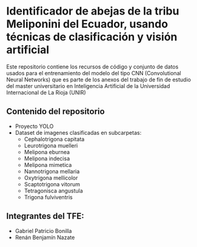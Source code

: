 # Identificador de abejas de la tribu Meliponini del Ecuador, usando técnicas de clasificación y visión artificial

Este repositorio contiene los recursos de código y conjunto de datos usados para el entrenamiento del modelo del tipo CNN (Convolutional Neural Networks) que es parte de los anexos del trabajo de fin de estudio del master universitario en Inteligencia Artificial de la Universidad Internacional de La Rioja (UNIR)

## Contenido del repositorio

- Proyecto YOLO
- Dataset de imagenes clasificadas en subcarpetas:
  - Cephalotrigona capitata
  - Leurotrigona muelleri
  - Melipona eburnea
  - Melipona indecisa
  - Melipona mimetica
  - Nannotrigona mellaria
  - Oxytrigona mellicolor
  - Scaptotrigona vitorum
  - Tetragonisca angustula
  - Trigona fulviventris
 
## Integrantes del TFE: 
- Gabriel Patricio Bonilla
- Renán Benjamín Nazate 

